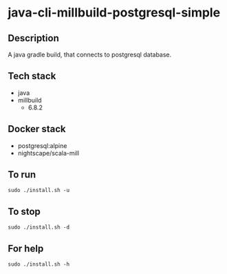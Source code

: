 # java-cli-millbuild-postgresql-simple

## Description
A java gradle build, that connects to postgresql database.

## Tech stack
- java
- millbuild
  - 6.8.2

## Docker stack
- postgresql:alpine
- nightscape/scala-mill

## To run
`sudo ./install.sh -u`

## To stop
`sudo ./install.sh -d`

## For help
`sudo ./install.sh -h`

